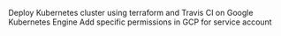 Deploy Kubernetes cluster using terraform and Travis CI on Google Kubernetes Engine
Add specific permissions in GCP for service account